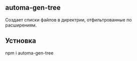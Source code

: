 automa-gen-tree
---------------
Создает списки файлов в директрии, отфильтрованные по расширениям.

Устновка
--------
npm i automa-gen-tree


